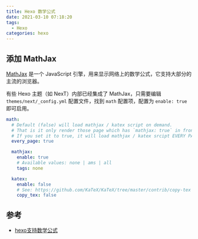 ```yaml
---
title: Hexo 数学公式
date: 2021-03-10 07:18:20
tags: 
  - Hexo
categories: hexo
---
```




## 添加 MathJax

[MathJax](https://www.mathjax.org/) 是一个 JavaScript 引擎，用来显示网络上的数学公式，它支持大部分的主流的浏览器。

有些 Hexo 主题（如 NexT）内部已经集成了 MathJax，只需要编辑 `themes/next/_config.yml` 配置文件，找到 `math` 配置项，配置为 `enable: true` 即可启用。

```yaml
math:
  # Default (false) will load mathjax / katex script on demand.
  # That is it only render those page which has `mathjax: true` in front-matter.
  # If you set it to true, it will load mathjax / katex srcipt EVERY PAGE.
  every_page: true

  mathjax:
    enable: true
    # Available values: none | ams | all
    tags: none

  katex:
    enable: false
    # See: https://github.com/KaTeX/KaTeX/tree/master/contrib/copy-tex
    copy_tex: false
```





## 参考

- [hexo支持数学公式](https://wenghonghui.github.io/2020/03/05/hexo-mathjax/)

